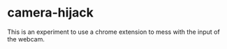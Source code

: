 # camera-hijack

This is an experiment to use a chrome extension to mess with the input of the webcam.